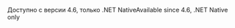 <span data-ttu-id="86144-101">Доступно с версии 4.6, только .NET Native</span><span class="sxs-lookup"><span data-stu-id="86144-101">Available since 4.6, .NET Native only</span></span>